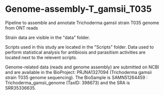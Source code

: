 # Genome-assembly-T_gamsii_T035
Pipeline to assemble and annotate Trichoderma gamsii strain T035 genome from ONT reads

Strain data are visible in the "data" folder.

Scripts used in this study are located in the "Scripts" folder. Data used to perform statistical analysis for antibiosis and parasitism activities are located next to the relevent scripts.

Genome-related data (reads and genome assembly) are submitted on NCBI and are available in the BioProject: PRJNA1327094 (Trichoderma gamsii strain T035 genome sequencing).
The BioSample is SAMN51264459 : Trichoderma_gamsii_genome (TaxID: 398673) and the SRA is SRR35336635.

